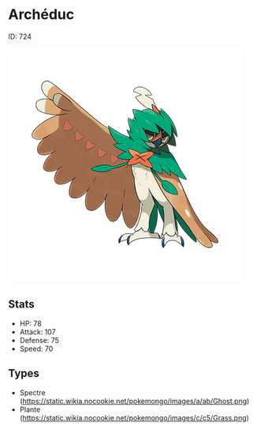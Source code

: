 # Archéduc


ID: 724

![](https://raw.githubusercontent.com/PokeAPI/sprites/master/sprites/pokemon/other/official-artwork/724.png "Archéduc")

## Stats


 - HP: 78
 - Attack: 107
 - Defense: 75
 - Speed: 70

## Types


 - Spectre (https://static.wikia.nocookie.net/pokemongo/images/a/ab/Ghost.png)
 - Plante (https://static.wikia.nocookie.net/pokemongo/images/c/c5/Grass.png)
